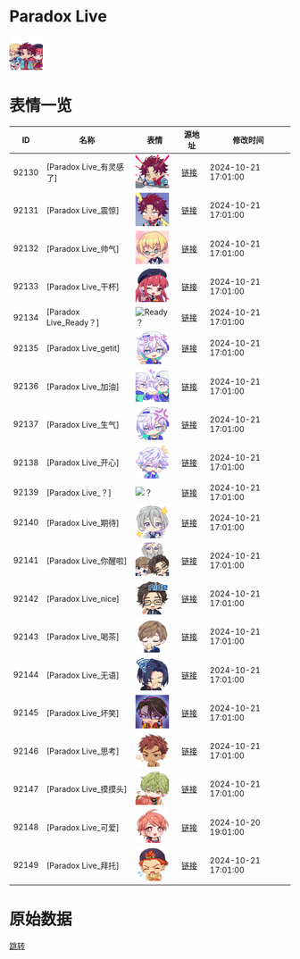 # Paradox Live

<img src="./cover.png" height="60" alt="cover" />

# 表情一览

|ID|名称|表情|源地址|修改时间|
|----|----|----|----|----|
|92130|[Paradox Live_有灵感了]|<img src="./pic/092130_%5BParadox Live_有灵感了%5D.png" height="60" alt="有灵感了"/>|[链接](https://i0.hdslb.com/bfs/garb/c4bc8ce393d39b15969d02fb079432ccb5f90d5c.png)|2024-10-21 17:01:00|
|92131|[Paradox Live_震惊]|<img src="./pic/092131_%5BParadox Live_震惊%5D.png" height="60" alt="震惊"/>|[链接](https://i0.hdslb.com/bfs/garb/96275e236ed8f905ce5baeaef3dbec291cad1fcf.png)|2024-10-21 17:01:00|
|92132|[Paradox Live_帅气]|<img src="./pic/092132_%5BParadox Live_帅气%5D.png" height="60" alt="帅气"/>|[链接](https://i0.hdslb.com/bfs/garb/e51135a4e5c6e54a3037d207ac866988761a85b4.png)|2024-10-21 17:01:00|
|92133|[Paradox Live_干杯]|<img src="./pic/092133_%5BParadox Live_干杯%5D.png" height="60" alt="干杯"/>|[链接](https://i0.hdslb.com/bfs/garb/dbebf7001d85c5c6bdeb4ee6532ff2d2025f346b.png)|2024-10-21 17:01:00|
|92134|[Paradox Live_Ready？]|<img src="./pic/092134_%5BParadox Live_Ready？%5D.png" height="60" alt="Ready？"/>|[链接](https://i0.hdslb.com/bfs/garb/6385ec40e59f9da9b5e05da8430f817ea64499ce.png)|2024-10-21 17:01:00|
|92135|[Paradox Live_getit]|<img src="./pic/092135_%5BParadox Live_getit%5D.png" height="60" alt="getit"/>|[链接](https://i0.hdslb.com/bfs/garb/bd79c08c9004db968d91e8e453c31393544a4ed6.png)|2024-10-21 17:01:00|
|92136|[Paradox Live_加油]|<img src="./pic/092136_%5BParadox Live_加油%5D.png" height="60" alt="加油"/>|[链接](https://i0.hdslb.com/bfs/garb/beff0173e684ac2138b56c008688e329ff4c94e6.png)|2024-10-21 17:01:00|
|92137|[Paradox Live_生气]|<img src="./pic/092137_%5BParadox Live_生气%5D.png" height="60" alt="生气"/>|[链接](https://i0.hdslb.com/bfs/garb/45228a9c54699a1b5217d88a3070755c780e1abf.png)|2024-10-21 17:01:00|
|92138|[Paradox Live_开心]|<img src="./pic/092138_%5BParadox Live_开心%5D.png" height="60" alt="开心"/>|[链接](https://i0.hdslb.com/bfs/garb/29209f2980f57a091adecfa25d967c2c989d3157.png)|2024-10-21 17:01:00|
|92139|[Paradox Live_？]|<img src="./pic/092139_%5BParadox Live_？%5D.png" height="60" alt="？"/>|[链接](https://i0.hdslb.com/bfs/garb/50ec84588e30a56bdafa6ea3d3b58289d0670b3b.png)|2024-10-21 17:01:00|
|92140|[Paradox Live_期待]|<img src="./pic/092140_%5BParadox Live_期待%5D.png" height="60" alt="期待"/>|[链接](https://i0.hdslb.com/bfs/garb/8b5e116fcb655cb52ddf91099b222b576a8e4630.png)|2024-10-21 17:01:00|
|92141|[Paradox Live_你醒啦]|<img src="./pic/092141_%5BParadox Live_你醒啦%5D.png" height="60" alt="你醒啦"/>|[链接](https://i0.hdslb.com/bfs/garb/ed55b0bbeb249b2e3a8c8ba51ab59a151df4b877.png)|2024-10-21 17:01:00|
|92142|[Paradox Live_nice]|<img src="./pic/092142_%5BParadox Live_nice%5D.png" height="60" alt="nice"/>|[链接](https://i0.hdslb.com/bfs/garb/9752024988a1d72e5eda3f3142cfa134844bf188.png)|2024-10-21 17:01:00|
|92143|[Paradox Live_喝茶]|<img src="./pic/092143_%5BParadox Live_喝茶%5D.png" height="60" alt="喝茶"/>|[链接](https://i0.hdslb.com/bfs/garb/ee0ccb96a8b57712982dacc0580704b9d506f47f.png)|2024-10-21 17:01:00|
|92144|[Paradox Live_无语]|<img src="./pic/092144_%5BParadox Live_无语%5D.png" height="60" alt="无语"/>|[链接](https://i0.hdslb.com/bfs/garb/08857d2ce9c661b05fc5cdbcae2f5f1dc9ed8655.png)|2024-10-21 17:01:00|
|92145|[Paradox Live_坏笑]|<img src="./pic/092145_%5BParadox Live_坏笑%5D.png" height="60" alt="坏笑"/>|[链接](https://i0.hdslb.com/bfs/garb/159b6a3a42afde37549d71596b1c5d243d966760.png)|2024-10-21 17:01:00|
|92146|[Paradox Live_思考]|<img src="./pic/092146_%5BParadox Live_思考%5D.png" height="60" alt="思考"/>|[链接](https://i0.hdslb.com/bfs/garb/d83f5ba1d3bd854f6fd24b46a2291dab922fad49.png)|2024-10-21 17:01:00|
|92147|[Paradox Live_摸摸头]|<img src="./pic/092147_%5BParadox Live_摸摸头%5D.png" height="60" alt="摸摸头"/>|[链接](https://i0.hdslb.com/bfs/garb/2adf2edfab2dfabc349bcc8c9e08622f26154a33.png)|2024-10-21 17:01:00|
|92148|[Paradox Live_可爱]|<img src="./pic/092148_%5BParadox Live_可爱%5D.png" height="60" alt="可爱"/>|[链接](https://i0.hdslb.com/bfs/garb/023ed09282f64c16729d0c312a0e459437028c96.png)|2024-10-20 19:01:00|
|92149|[Paradox Live_拜托]|<img src="./pic/092149_%5BParadox Live_拜托%5D.png" height="60" alt="拜托"/>|[链接](https://i0.hdslb.com/bfs/garb/c6a754da1405e47f4a74e566312159958d9521bb.png)|2024-10-21 17:01:00|

# 原始数据

[跳转](./raw.json)

